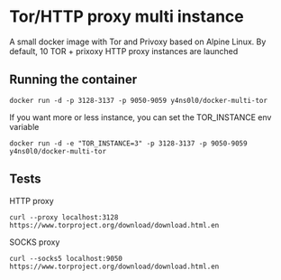 # Tor/HTTP proxy multi instance #

A small docker image with Tor and Privoxy based on Alpine Linux.
By default, 10 TOR + prixoxy HTTP proxy instances are launched

## Running the container
```
docker run -d -p 3128-3137 -p 9050-9059 y4ns0l0/docker-multi-tor
```
If you want more or less instance, you can set the TOR_INSTANCE env variable
```
docker run -d -e "TOR_INSTANCE=3" -p 3128-3137 -p 9050-9059 y4ns0l0/docker-multi-tor
```

## Tests
HTTP proxy
```
curl --proxy localhost:3128 https://www.torproject.org/download/download.html.en
```
SOCKS proxy
```
curl --socks5 localhost:9050 https://www.torproject.org/download/download.html.en
```